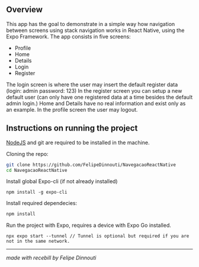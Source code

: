 ## Overview

This app has the goal to demonstrate in a simple way how navigation between screens using stack navigation works in React Native, using the Expo Framework.
The app consists in five screens:
- Profile
- Home
- Details
- Login
- Register

The login screen is where the user may insert the default register data (login: admin  password: 123)
In the register screen you can setup a new default user (can only have one registered data at a time besides the default admin login.)
Home and Details have no real information and exist only as an example.
In the profile screen the user may logout.

## Instructions on running the project

[NodeJS](https://nodejs.org/en) and git are required to be installed in the machine.

Cloning the repo:

```bash
git clone https://github.com/FelipeDinnouti/NavegacaoReactNative
cd NavegacaoReactNative
```

Install global Expo-cli (if not already installed)
```
npm install -g expo-cli
```

Install required dependecies:
```bash
npm install
```

Run the project with Expo, requires a device with Expo Go installed.
```
npx expo start --tunnel // Tunnel is optional but required if you are not in the same network.
```

---


*made with recebill by Felipe Dinnouti*
